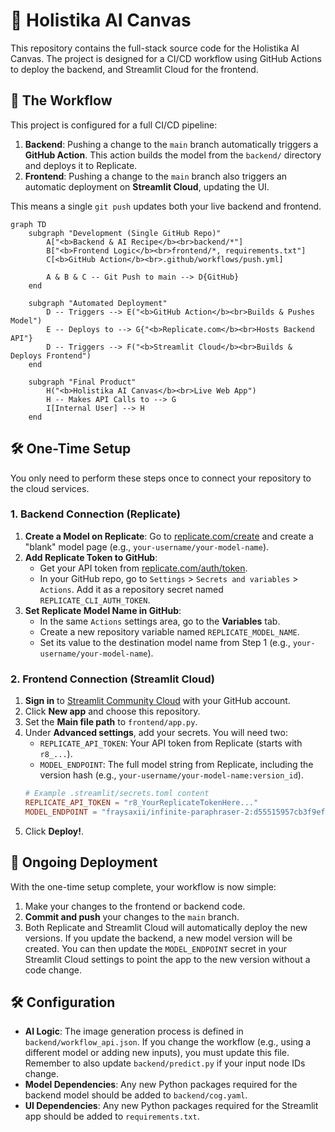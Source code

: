 # 🎨 Holistika AI Canvas

This repository contains the full-stack source code for the Holistika AI Canvas. The project is designed for a CI/CD workflow using GitHub Actions to deploy the backend, and Streamlit Cloud for the frontend.

## 🚀 The Workflow

This project is configured for a full CI/CD pipeline:

1.  **Backend**: Pushing a change to the `main` branch automatically triggers a **GitHub Action**. This action builds the model from the `backend/` directory and deploys it to Replicate.
2.  **Frontend**: Pushing a change to the `main` branch also triggers an automatic deployment on **Streamlit Cloud**, updating the UI.

This means a single `git push` updates both your live backend and frontend.

```mermaid
graph TD
    subgraph "Development (Single GitHub Repo)"
        A["<b>Backend & AI Recipe</b><br>backend/*"]
        B["<b>Frontend Logic</b><br>frontend/*, requirements.txt"]
        C[<b>GitHub Action</b><br>.github/workflows/push.yml]
        
        A & B & C -- Git Push to main --> D{GitHub}
    end

    subgraph "Automated Deployment"
        D -- Triggers --> E("<b>GitHub Action</b><br>Builds & Pushes Model")
        E -- Deploys to --> G{"<b>Replicate.com</b><br>Hosts Backend API"}
        D -- Triggers --> F("<b>Streamlit Cloud</b><br>Builds & Deploys Frontend")
    end
    
    subgraph "Final Product"
        H("<b>Holistika AI Canvas</b><br>Live Web App")
        H -- Makes API Calls to --> G
        I[Internal User] --> H
    end
```

## 🛠️ One-Time Setup

You only need to perform these steps once to connect your repository to the cloud services.

### 1. Backend Connection (Replicate)

1.  **Create a Model on Replicate**: Go to [replicate.com/create](https://replicate.com/create) and create a "blank" model page (e.g., `your-username/your-model-name`).
2.  **Add Replicate Token to GitHub**:
    *   Get your API token from [replicate.com/auth/token](https://replicate.com/auth/token).
    *   In your GitHub repo, go to `Settings` > `Secrets and variables` > `Actions`. Add it as a repository secret named `REPLICATE_CLI_AUTH_TOKEN`.
3.  **Set Replicate Model Name in GitHub**:
    *   In the same `Actions` settings area, go to the **Variables** tab.
    *   Create a new repository variable named `REPLICATE_MODEL_NAME`.
    *   Set its value to the destination model name from Step 1 (e.g., `your-username/your-model-name`).

### 2. Frontend Connection (Streamlit Cloud)

1.  **Sign in** to [Streamlit Community Cloud](https://share.streamlit.io) with your GitHub account.
2.  Click **New app** and choose this repository.
3.  Set the **Main file path** to `frontend/app.py`.
4.  Under **Advanced settings**, add your secrets. You will need two:
    *   `REPLICATE_API_TOKEN`: Your API token from Replicate (starts with `r8_...`).
    *   `MODEL_ENDPOINT`: The full model string from Replicate, including the version hash (e.g., `your-username/your-model-name:version_id`).
    ```toml
    # Example .streamlit/secrets.toml content
    REPLICATE_API_TOKEN = "r8_YourReplicateTokenHere..."
    MODEL_ENDPOINT = "fraysaxii/infinite-paraphraser-2:d55515957cb3f9efb701b293661f41a06a9142445f786eac0119ddcbd3a20f95"
    ```
5.  Click **Deploy!**.

## 🚀 Ongoing Deployment

With the one-time setup complete, your workflow is now simple:

1.  Make your changes to the frontend or backend code.
2.  **Commit and push** your changes to the `main` branch.
3.  Both Replicate and Streamlit Cloud will automatically deploy the new versions. If you update the backend, a new model version will be created. You can then update the `MODEL_ENDPOINT` secret in your Streamlit Cloud settings to point the app to the new version without a code change.

## 🛠️ Configuration

-   **AI Logic**: The image generation process is defined in `backend/workflow_api.json`. If you change the workflow (e.g., using a different model or adding new inputs), you must update this file. Remember to also update `backend/predict.py` if your input node IDs change.
-   **Model Dependencies**: Any new Python packages required for the backend model should be added to `backend/cog.yaml`.
-   **UI Dependencies**: Any new Python packages required for the Streamlit app should be added to `requirements.txt`. 